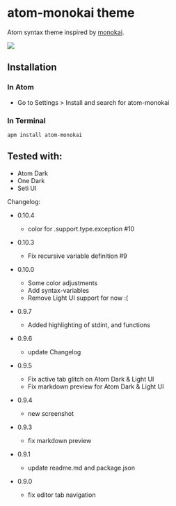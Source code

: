 # atom-monokai theme

Atom syntax theme inspired by [monokai](http://www.monokai.nl/blog/2006/07/15/textmate-color-theme/).

![](https://raw.github.com/burntime/atom-monokai/master/screenshot.png)

## Installation
### In Atom
 * Go to Settings > Install and search for atom-monokai

### In Terminal

```
apm install atom-monokai
```
## Tested with:
* Atom Dark
* One Dark
* Seti UI

Changelog:

* 0.10.4
  * color for .support.type.exception #10

* 0.10.3
  * Fix recursive variable definition #9

* 0.10.0
  * Some color adjustments
  * Add syntax-variables
  * Remove Light UI support for now :(

* 0.9.7
  * Added highlighting of stdint, and functions

* 0.9.6
  * update Changelog

* 0.9.5
  * Fix active tab glitch on Atom Dark & Light UI
  * Fix markdown preview for Atom Dark & Light UI

* 0.9.4
  * new screenshot

* 0.9.3
  * fix markdown preview

* 0.9.1
  * update readme.md and package.json

* 0.9.0
  * fix editor tab navigation
